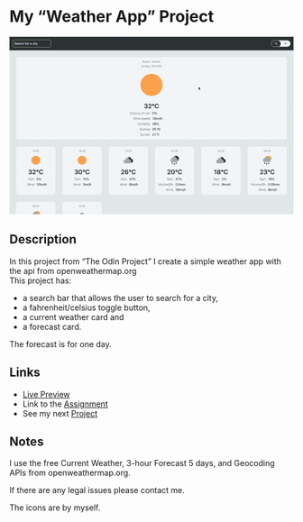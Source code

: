 # My “Weather App” Project
![preview gif](./media/prev.gif) 

## Description
In this project from “The Odin Project” I create a simple weather app with
the api from openweathermap.org<br>
This project has:

- a search bar that allows the user to search for a city,
- a fahrenheit/celsius toggle button,
- a current weather card and
- a forecast card.

The forecast is for one day.

## Links
- [Live Preview](https://tomsoerr.github.io/odin-weather-app/)
- Link to the [Assignment](https://www.theodinproject.com/lessons/node-path-javascript-weather-app)
- See my next [Project](https://github.com/TomSoerr/odin-testing-practice)

## Notes
I use the free Current Weather, 3-hour Forecast 5 days, and Geocoding APIs 
from openweathermap.org. 

If there are any legal issues please contact me.

The icons are by myself.

